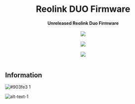 <h1 align="center">Reolink DUO Firmware</h1>

<h4 align="center">Unreleased Reolink Duo Firmware</h4>

<p align="center">
  <center><a href="#"><img src="https://img.shields.io/badge/firmware-unreleased-orange?style=for-the-badge&logo=appveyor"></a></center><br>
  <center><a href="#"><img src="https://img.shields.io/badge/version-v3.0.0.804_22011737-blue?style=for-the-badge&logo=appveyor"></a></center><br>
  <center><a href="#"><img src="https://img.shields.io/badge/details-IPC_528B174MPS19E1W02100000001-red?style=for-the-badge&logo=appveyor"></a></center><br>
</p>

## Information

![#903fe3](https://placehold.it/15/903fe3/000000?text=+) 1 <br />

![alt-text-1](# "title-1")
